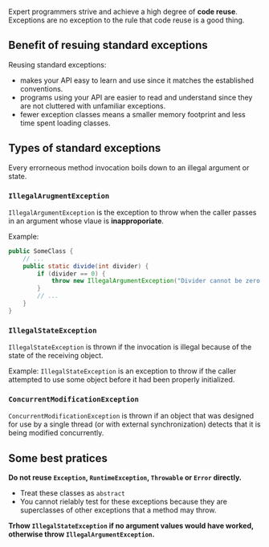Expert programmers strive and achieve a high degree of **code reuse**. Exceptions are no exception to the rule that code reuse is a good thing.

## Benefit of resuing standard exceptions
Reusing standard exceptions:
* makes your API easy to learn and use since it matches the established conventions.
* programs using your API are easier to read and understand since they are not cluttered with unfamiliar exceptions.
* fewer exception classes means a smaller memory footprint and less time spent loading classes.

## Types of standard exceptions
Every errorneous method invocation boils down to an illegal argument or state.

### `IllegalArugmentException`
`IllegalArgumentException` is the exception to throw when the caller passes in an argument whose vlaue is **inapproporiate**.

Example:
```java
public SomeClass {
    // ...
    public static divide(int divider) {
        if (divider == 0) {
            throw new IllegalArgumentException("Divider cannot be zero.");
        }
        // ...
    }
}
```

### `IllegalStateException`
`IllegalStateException` is thrown if the invocation is illegal because of the state of the receiving object.

Example: `IllegalStateException` is an exception to throw if the caller attempted to use some object before it had been properly initialized.

### `ConcurrentModificationException`
`ConcurrentModificationException` is thrown if an object that was designed for use by a single thread (or with external synchronization) detects that it is being modified concurrently.

## Some best pratices
**Do not reuse `Exception`, `RuntimeException`, `Throwable` or `Error` directly.**
* Treat these classes as `abstract`
* You cannot rielably test for these exceptions because they are superclasses of other exceptions that a method may throw.

**Trhow `IllegalStateException` if no argument values would have worked, otherwise throw `IllegalArgumentException`.**